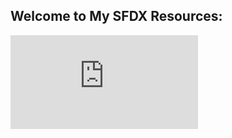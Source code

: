 ## Welcome to My SFDX Resources:

<embed src="https://snugsfbay.github.io/SFDX_Dev_Admin/SFDX%20Intro.pdf" type="application/pdf" />

